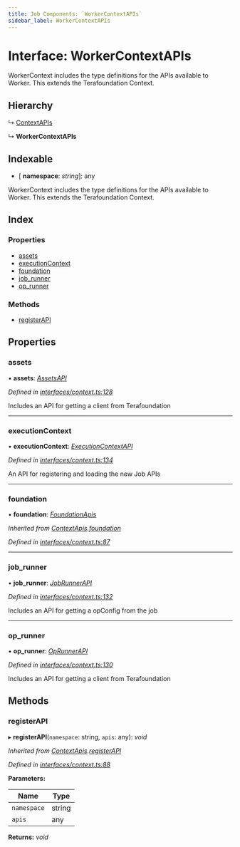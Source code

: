 ```yaml
---
title: Job Components: `WorkerContextAPIs`
sidebar_label: WorkerContextAPIs
---
```


# Interface: WorkerContextAPIs

WorkerContext includes the type definitions for
the APIs available to Worker.
This extends the Terafoundation Context.

## Hierarchy

  ↳ [ContextAPIs](contextapis.md)

  ↳ **WorkerContextAPIs**

## Indexable

* \[ **namespace**: *string*\]: any

WorkerContext includes the type definitions for
the APIs available to Worker.
This extends the Terafoundation Context.

## Index

### Properties

* [assets](workercontextapis.md#assets)
* [executionContext](workercontextapis.md#executioncontext)
* [foundation](workercontextapis.md#foundation)
* [job_runner](workercontextapis.md#job_runner)
* [op_runner](workercontextapis.md#op_runner)

### Methods

* [registerAPI](workercontextapis.md#registerapi)

## Properties

###  assets

• **assets**: *[AssetsAPI](assetsapi.md)*

*Defined in [interfaces/context.ts:128](https://github.com/terascope/teraslice/blob/d8feecc03/packages/job-components/src/interfaces/context.ts#L128)*

Includes an API for getting a client from Terafoundation

___

###  executionContext

• **executionContext**: *[ExecutionContextAPI](../classes/executioncontextapi.md)*

*Defined in [interfaces/context.ts:134](https://github.com/terascope/teraslice/blob/d8feecc03/packages/job-components/src/interfaces/context.ts#L134)*

An API for registering and loading the new Job APIs

___

###  foundation

• **foundation**: *[FoundationApis](foundationapis.md)*

*Inherited from [ContextApis](contextapis.md).[foundation](contextapis.md#foundation)*

*Defined in [interfaces/context.ts:87](https://github.com/terascope/teraslice/blob/d8feecc03/packages/job-components/src/interfaces/context.ts#L87)*

___

###  job_runner

• **job_runner**: *[JobRunnerAPI](jobrunnerapi.md)*

*Defined in [interfaces/context.ts:132](https://github.com/terascope/teraslice/blob/d8feecc03/packages/job-components/src/interfaces/context.ts#L132)*

Includes an API for getting a opConfig from the job

___

###  op_runner

• **op_runner**: *[OpRunnerAPI](oprunnerapi.md)*

*Defined in [interfaces/context.ts:130](https://github.com/terascope/teraslice/blob/d8feecc03/packages/job-components/src/interfaces/context.ts#L130)*

Includes an API for getting a client from Terafoundation

## Methods

###  registerAPI

▸ **registerAPI**(`namespace`: string, `apis`: any): *void*

*Inherited from [ContextApis](contextapis.md).[registerAPI](contextapis.md#registerapi)*

*Defined in [interfaces/context.ts:88](https://github.com/terascope/teraslice/blob/d8feecc03/packages/job-components/src/interfaces/context.ts#L88)*

**Parameters:**

Name | Type |
------ | ------ |
`namespace` | string |
`apis` | any |

**Returns:** *void*
